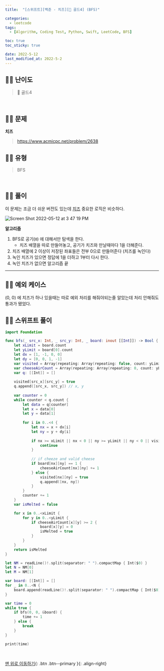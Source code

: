 ```yaml
---
title:  "[스위프트][백준 - 치즈][💛 골드4] (BFS)" 

categories:
  - leetcode
tags:
  - [Algorithm, Coding Test, Python, Swift, LeetCode, BFS]

toc: true
toc_sticky: true

date: 2022-5-12
last_modified_at: 2022-5-2
---
```


## 🧞‍♂️ 난이도 

> 💛 골드4

<br>

## 🧞‍♂️ 문제
**치즈**
> <https://www.acmicpc.net/problem/2638>

## 🧞‍♂️ 유형
> BFS

<br>

## 🧞‍♂️ 풀이

이 문제는 조금 더 쉬운 버전도 있는데 [치즈](https://www.acmicpc.net/problem/2636) 
중요한 로직은 비슷하다.

![Screen Shot 2022-05-12 at 3 47 19 PM](https://user-images.githubusercontent.com/33091784/168008707-cb7a40de-7324-4bfe-b3f7-a74b2d6be912.png)


**알고리즘**
1. BFS로 공기(`0`) 에 대해서만 탐색을 한다.
    - 치즈 배열을 따로 만들어놓고, 공기가 치즈와 만날때마다 1을 더해준다.
2. 치즈 배열에 2 이상이 저장된 좌표들은 전부 0으로 만들어준다 (치즈를 녹인다)
3. 녹인 치즈가 있으면 정답에 1을 더하고 1부터 다시 한다.
4. 녹인 치즈가 없으면 알고리즘 끝

***

## 🧞‍♂️ 예외 케이스
(0, 0) 에 치즈가 하나 있을때는 따로 예외 처리를 해줘야되는줄 알았는데
처리 안해줘도 통과가 됐었다.

## 🧞‍♂️ 스위프트 풀이
```swift
import Foundation

func bfs(_ src_x: Int, _ src_y: Int, _ board: inout [[Int]]) -> Bool {
    let xLimit = board.count
    let yLimit = board[0].count
    let dx = [1, -1, 0, 0]
    let dy = [0, 0, 1, -1]
    var visited = Array(repeating: Array(repeating: false, count: yLimit), count: xLimit)
    var cheeseAirCount = Array(repeating: Array(repeating: 0, count: yLimit), count: xLimit)
    var q: [[Int]] = []
    
    visited[src_x][src_y] = true
    q.append([src_x, src_y]) // x, y
    
    var counter = 0
    while counter < q.count {
        let data = q[counter]
        let x = data[0]
        let y = data[1]
        
        for i in 0..<4 {
            let nx = x + dx[i]
            let ny = y + dy[i]
            
            if nx >= xLimit || nx < 0 || ny >= yLimit || ny < 0 || visited[nx][ny] {
                continue
            }
            
            // if cheeze and valid cheese
            if board[nx][ny] == 1 {
                cheeseAirCount[nx][ny] += 1
            } else {
                visited[nx][ny] = true
                q.append([nx, ny])
            }
        }
        counter += 1
    }
    var isMelted = false

    for x in 0..<xLimit {
        for y in 0..<yLimit {
            if cheeseAirCount[x][y] >= 2 {
                board[x][y] = 0
                isMelted = true
            }
        }
    }
    return isMelted
}

let NM = readLine()!.split(separator: " ").compactMap { Int($0) }
let N = NM[0]
let M = NM[1]

var board: [[Int]] = []
for _ in 0..<N {
    board.append(readLine()!.split(separator: " ").compactMap { Int($0) })
}

var time = 0
while true {
    if bfs(0, 0, &board) {
        time += 1
    } else {
        break
    }
}

print(time)
```




<br>

[맨 위로 이동하기](#){: .btn .btn--primary }{: .align-right}


